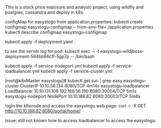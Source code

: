 This is a stock price exposure and analysic project, using wildfly and postgres, cassandra and deploy in k8s.

configMap for easystogu from application.properties:
kubectl create configmap easystogu-configmap --from-env-file=./application.properties
kubectl describe configmap easystogu-configmap

kubectl apply -f deployment.yaml

to see the server log for pod:
kubectl exec -i -t easystogu-wildjboss-deployment-564bb66cff-5gp7p -- /bin/bash

kubectl apply -f service-nodeport.yml 
kubectl apply -f service-loadbalancer.yml 
kubectl apply -f service-cluster.yml

[root@k8sMaster easystogu]# kubectl get svc | grep easy
easystogu-cluster                      ClusterIP      10.10.58.134    <none>           8080/TCP                     4m14s
easystogu-loadbalancer                 LoadBalancer   10.10.131.108   192.168.56.190   8080:30004/TCP               5m1s
easystogu-nodeport                     NodePort       10.10.188.82    <none>           8080:30003/TCP               5m8s

login the k8snode and access the easystogu web page:
curl -i -X GET http://10.10.188.82:8080/portal/home/

issue: still not known how to access loadbalancer to access the easystogu. 
